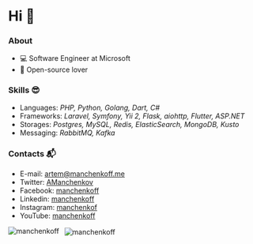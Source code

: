 # Hi 👋

### About

- 💻 Software Engineer at Microsoft
- 🧡 Open-source lover

### Skills 😎

- Languages: _PHP, Python, Golang, Dart, C#_
- Frameworks: _Laravel, Symfony, Yii 2, Flask, aiohttp, Flutter, ASP.NET_
- Storages: _Postgres, MySQL, Redis, ElasticSearch, MongoDB, Kusto_
- Messaging: _RabbitMQ, Kafka_

### Contacts 📬

- E-mail: [artem@manchenkoff.me](mailto:artem@manchenkoff.me)
- Twitter: [AManchenkov](https://twitter.com/amanchenkov)
- Facebook: [manchenkoff](https://fb.com/manchenkoff)
- Linkedin: [manchenkoff](https://linkedin.com/in/manchenkoff)
- Instagram: [manchenkof](https://instagram.com/manchenkof)
- YouTube: [manchenkoff](https://youtube.com/@manchenkoff)

<p>
  <img 
       align="left" 
       src="https://github-readme-stats.vercel.app/api/top-langs?username=manchenkoff&show_icons=true&locale=en" 
       alt="manchenkoff" />
</p>

<p>&nbsp;
  <img 
       align="center" 
       src="https://github-readme-stats.vercel.app/api?username=manchenkoff&show_icons=true&locale=en" 
       alt="manchenkoff" />
</p>
